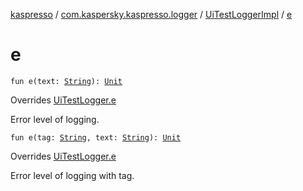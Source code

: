 [kaspresso](../../index.md) / [com.kaspersky.kaspresso.logger](../index.md) / [UiTestLoggerImpl](index.md) / [e](./e.md)

# e

`fun e(text: `[`String`](https://kotlinlang.org/api/latest/jvm/stdlib/kotlin/-string/index.html)`): `[`Unit`](https://kotlinlang.org/api/latest/jvm/stdlib/kotlin/-unit/index.html)

Overrides [UiTestLogger.e](../-ui-test-logger/e.md)

Error level of logging.

`fun e(tag: `[`String`](https://kotlinlang.org/api/latest/jvm/stdlib/kotlin/-string/index.html)`, text: `[`String`](https://kotlinlang.org/api/latest/jvm/stdlib/kotlin/-string/index.html)`): `[`Unit`](https://kotlinlang.org/api/latest/jvm/stdlib/kotlin/-unit/index.html)

Overrides [UiTestLogger.e](../-ui-test-logger/e.md)

Error level of logging with tag.

